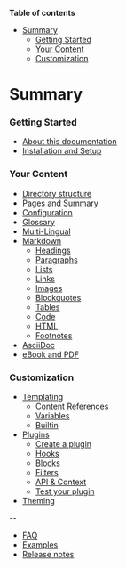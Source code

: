 <!-- START doctoc generated TOC please keep comment here to allow auto update -->
<!-- DON'T EDIT THIS SECTION, INSTEAD RE-RUN doctoc TO UPDATE -->
**Table of contents**

- [Summary](#summary)
    - [Getting Started](#getting-started)
    - [Your Content](#your-content)
    - [Customization](#customization)

<!-- END doctoc generated TOC please keep comment here to allow auto update -->

# Summary

### Getting Started

* [About this documentation](README.md)
* [Installation and Setup](setup.md)

### Your Content

* [Directory structure](structure.md)
* [Pages and Summary](pages.md)
* [Configuration](config.md)
* [Glossary](lexicon.md)
* [Multi-Lingual](languages.md)
* [Markdown](syntax/markdown.md)
    * [Headings](syntax/markdown.md#headings)
    * [Paragraphs](syntax/markdown.md#paragraphs)
    * [Lists](syntax/markdown.md#lists)
    * [Links](syntax/markdown.md#links)
    * [Images](syntax/markdown.md#images)
    * [Blockquotes](syntax/markdown.md#blockquotes)
    * [Tables](syntax/markdown.md#tables)
    * [Code](syntax/markdown.md#code)
    * [HTML](syntax/markdown.md#html)
    * [Footnotes](syntax/markdown.md#footnotes)
* [AsciiDoc](syntax/asciidoc.md)
* [eBook and PDF](ebook.md)

### Customization

* [Templating](templating/README.md)
    * [Content References](templating/conrefs.md)
    * [Variables](templating/variables.md)
    * [Builtin](templating/builtin.md)
* [Plugins](plugins/README.md)
    * [Create a plugin](plugins/create.md)
    * [Hooks](plugins/hooks.md)
    * [Blocks](plugins/blocks.md)
    * [Filters](plugins/filters.md)
    * [API & Context](plugins/api.md)
    * [Test your plugin](plugins/testing.md)
* [Theming](themes/README.md)

--

* [FAQ](faq.md)
* [Examples](examples.md)
* [Release notes](https://github.com/GitbookIO/gitbook/blob/master/CHANGES.md)


